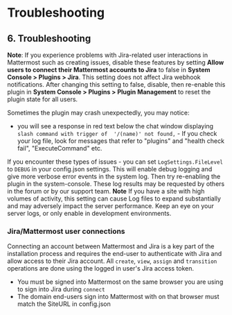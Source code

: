 # Troubleshooting



## 6. Troubleshooting

**Note**: If you experience problems with Jira-related user interactions in Mattermost such as creating issues, disable these features by setting **Allow users to connect their Mattermost accounts to Jira** to false in **System Console &gt; Plugins &gt; Jira**. This setting does not affect Jira webhook notifications. After changing this setting to false, disable, then re-enable this plugin in **System Console &gt; Plugins &gt; Plugin Management** to reset the plugin state for all users.

Sometimes the plugin may crash unexpectedly, you may notice:

* you will see a response in red text below the chat window displaying `slash command with trigger of  '/(name)' not found,`  - If you check your log file, look for messages that refer to "plugins" and "health check fail", "ExecuteCommand" etc. 

If you encounter these types of issues - you can set `LogSettings.FileLevel` to `DEBUG` in your config.json settings. This will enable debug logging and give more verbose error events in the system log. Then try re-enabling the plugin in the system-console. These log results may be requested by others in the forum or by our support team. **Note** If you have a site with high volumes of activity, this setting can cause Log files to expand substantially and may adversely impact the server performance. Keep an eye on your server logs, or only enable in development environments.

### Jira/Mattermost user connections

Connecting an account between Mattermost and Jira is a key part of the installation process and requires the end-user to authenticate with Jira and allow access to their Jira account. All `create`, `view`, `assign` and `transition` operations are done using the logged in user's Jira access token.

* You must be signed into Mattermost on the same browser you are using to sign into Jira during `connect`
* The domain end-users sign into Mattermost with on that browser must match the SiteURL in config.json

